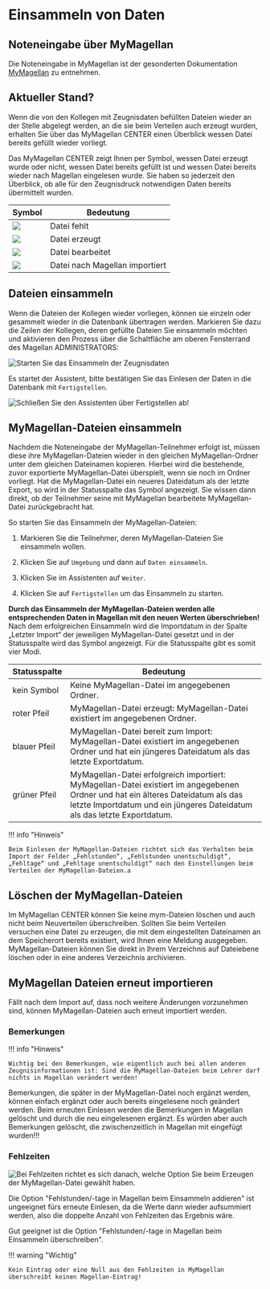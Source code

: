 # Einsammeln von Daten

## Noteneingabe über MyMagellan

Die Noteneingabe in MyMagellan ist der gesonderten Dokumentation [MyMagellan](https://doc.mymagellan.stueber.de/) zu entnehmen.

## Aktueller Stand?

Wenn die von den Kollegen mit Zeugnisdaten befüllten Dateien wieder an der Stelle abgelegt werden, an die sie beim Verteilen auch erzeugt wurden, erhalten Sie über das MyMagellan CENTER einen Überblick wessen Datei bereits gefüllt wieder vorliegt. 

Das MyMagellan CENTER zeigt Ihnen per Symbol, wessen Datei erzeugt wurde oder nicht, wessen Datei bereits gefüllt ist und wessen Datei bereits wieder nach Magellan eingelesen wurde. Sie haben so jederzeit den Überblick, ob alle für den Zeugnisdruck notwendigen Daten bereits übermittelt wurden.


|Symbol | Bedeutung |
|--|-- |
| <img src="/assets/images/mymagellan/close-circle-red.png"> | Datei fehlt |
| <img src="/assets/images/mymagellan/export.png"> | Datei erzeugt |
| <img src="/assets/images/mymagellan/pencil-blue.png"> | Datei bearbeitet |
| <img src="/assets/images/mymagellan/import-green.png">  | Datei nach Magellan importiert |

## Dateien einsammeln

Wenn die Dateien der Kollegen wieder vorliegen, können sie einzeln oder gesammelt wieder in die Datenbank übertragen werden. Markieren Sie dazu die Zeilen der Kollegen, deren gefüllte Dateien Sie einsammeln möchten und aktivieren den Prozess über die Schaltfläche am oberen Fensterrand des Magellan ADMINISTRATORS:


![Starten Sie das Einsammeln der Zeugnisdaten](/assets/images/mymagellan/22.png)

Es startet der Assistent, bitte bestätigen Sie das Einlesen der Daten in die Datenbank mit `Fertigstellen`.

![Schließen Sie den Assistenten über `Fertigstellen` ab!](/assets/images/mymagellan/23.png)

## MyMagellan-Dateien einsammeln

Nachdem die Noteneingabe der MyMagellan-Teilnehmer erfolgt ist, müssen diese ihre MyMagellan-Dateien wieder in den gleichen MyMagellan-Ordner unter dem gleichen Dateinamen kopieren. Hierbei wird die bestehende, zuvor exportierte MyMagellan-Datei überspielt, wenn sie noch im Ordner vorliegt. Hat die MyMagellan-Datei ein neueres Dateidatum als der letzte Export, so wird in der Statusspalte das Symbol angezeigt. Sie wissen dann direkt, ob der Teilnehmer seine mit MyMagellan bearbeitete MyMagellan-Datei zurückgebracht hat.

So starten Sie das Einsammeln der MyMagellan-Dateien:

1. Markieren Sie die Teilnehmer, deren MyMagellan-Dateien Sie einsammeln wollen.

2. Klicken Sie auf `Umgebung` und dann auf `Daten einsammeln`.

3. Klicken Sie im Assistenten auf `Weiter`.

4. Klicken Sie auf `Fertigstellen` um das Einsammeln zu starten.

**Durch das Einsammeln der MyMagellan-Dateien werden alle entsprechenden Daten in Magellan mit den neuen Werten überschrieben!** Nach dem erfolgreichen Einsammeln wird die Importdatum in der Spalte „Letzter Import“ der jeweiligen MyMagellan-Datei gesetzt und in der Statusspalte wird das Symbol angezeigt. Für die Statusspalte gibt es somit vier Modi.

Statusspalte |Bedeutung
--|--
kein Symbol |Keine MyMagellan-Datei im angegebenen Ordner.
roter Pfeil|MyMagellan-Datei erzeugt: MyMagellan-Datei existiert im angegebenen Ordner.
blauer Pfeil|MyMagellan-Datei bereit zum Import: MyMagellan-Datei existiert im angegebenen Ordner und hat ein jüngeres Dateidatum als das letzte Exportdatum.
grüner Pfeil|MyMagellan-Datei erfolgreich importiert: MyMagellan-Datei existiert im angegebenen Ordner und hat ein älteres Dateidatum als das letzte Importdatum und ein jüngeres Dateidatum als das letzte Exportdatum.

!!! info "Hinweis"

	Beim Einlesen der MyMagellan-Dateien richtet sich das Verhalten beim Import der Felder „Fehlstunden“, „Fehlstunden unentschuldigt“, „Fehltage“ und „Fehltage unentschuldigt“ nach den Einstellungen beim Verteilen der MyMagellan-Dateien.a

## Löschen der MyMagellan-Dateien

Im MyMagellan CENTER können Sie keine mym-Dateien löschen und auch nicht beim Neuverteilen überschreiben. Sollten Sie beim Verteilen versuchen eine Datei zu erzeugen, die mit dem eingestellten Dateinamen an dem Speicherort bereits existiert, wird Ihnen eine Meldung ausgegeben. 
MyMagellan-Dateien können Sie direkt in Ihrem Verzeichnis auf Dateiebene löschen oder in eine anderes Verzeichnis archivieren.

## MyMagellan Dateien erneut importieren

Fällt nach dem Import auf, dass noch weitere Änderungen vorzunehmen sind, können MyMagellan-Dateien auch erneut importiert werden.

### Bemerkungen

!!! info "Hinweis"

	Wichtig bei den Bemerkungen, wie eigentlich auch bei allen anderen Zeugnisinformationen ist: Sind die MyMagellan-Dateien beim Lehrer darf nichts in Magellan verändert werden!

Bemerkungen, die später in der MyMagellan-Datei noch ergänzt werden, können einfach ergänzt oder auch bereits eingelesene noch geändert werden.
Beim erneuten Einlesen werden die Bemerkungen in Magellan gelöscht und durch die neu eingelesenen ergänzt. Es würden aber auch Bemerkungen gelöscht, die zwischenzeitlich in Magellan mit eingefügt wurden!!!

### Fehlzeiten

![Bei Fehlzeiten richtet es sich danach, welche Option Sie beim Erzeugen der MyMagellan-Datei gewählt haben.](/assets/images/mymagellan/mym_13.fehlzeitoptionen.png)

Die Option "Fehlstunden/-tage in Magellan beim Einsammeln addieren" ist ungeeignet fürs erneute Einlesen, da die Werte dann wieder aufsummiert werden, also die doppelte Anzahl von Fehlzeiten das Ergebnis wäre.

Gut geeignet ist die Option "Fehlstunden/-tage in Magellan beim Einsammeln überschreiben".

!!! warning "Wichtig"

	Kein Eintrag oder eine Null aus den Fehlzeiten in MyMagellan überschreibt keinen Magellan-Eintrag!
